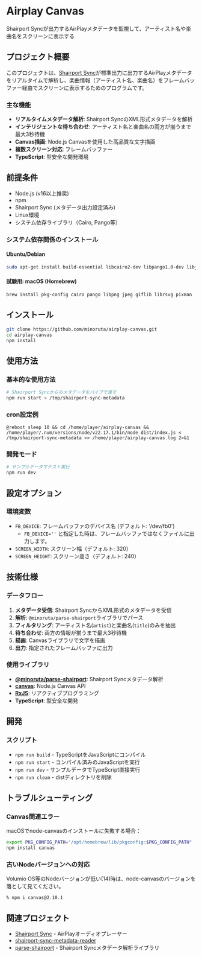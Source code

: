 # Airplay Canvas

Shairport Syncが出力するAirPlayメタデータを監視して、アーティスト名や楽曲名をスクリーンに表示する

## プロジェクト概要

このプロジェクトは、[Shairport Sync](https://github.com/mikebrady/shairport-sync)が標準出力に出力するAirPlayメタデータをリアルタイムで解析し、楽曲情報（アーティスト名、楽曲名）をフレームバッファー経由でスクリーンに表示するためのプログラムです。

### 主な機能

- **リアルタイムメタデータ解析**: Shairport SyncのXML形式メタデータを解析
- **インテリジェントな待ち合わせ**: アーティスト名と楽曲名の両方が揃うまで最大3秒待機
- **Canvas描画**: Node.js Canvasを使用した高品質な文字描画
- **複数スクリーン対応**: フレームバッファー
- **TypeScript**: 型安全な開発環境

## 前提条件

- Node.js (v16以上推奨)
- npm
- Shairport Sync (メタデータ出力設定済み)
- Linux環境
- システム依存ライブラリ（Cairo, Pango等）

### システム依存関係のインストール

#### Ubuntu/Debian
```bash
sudo apt-get install build-essential libcairo2-dev libpango1.0-dev libjpeg-dev libgif-dev librsvg2-dev
```

#### 試験用: macOS (Homebrew)
```bash
brew install pkg-config cairo pango libpng jpeg giflib librsvg pixman
```

## インストール

```bash
git clone https://github.com/minoruta/airplay-canvas.git
cd airplay-canvas
npm install
```

## 使用方法

### 基本的な使用方法

```bash
# Shairport Syncからのメタデータをパイプで渡す
npm run start < /tmp/shairport-sync-metadata
```

### cron設定例

```crontab
@reboot sleep 10 && cd /home/player/airplay-canvas && /home/player/.nvm/versions/node/v22.17.1/bin/node dist/index.js < /tmp/shairport-sync-metadata >> /home/player/airplay-canvas.log 2>&1
```

### 開発モード

```bash
# サンプルデータでテスト実行
npm run dev
```

## 設定オプション

### 環境変数

- `FB_DEVICE`: フレームバッファのデバイス名 (デフォルト: '/dev/fb0')
  - `FB_DEVICE=''` と指定した時は、フレームバッファではなくファイルに出力します。
- `SCREEN_WIDTH`: スクリーン幅（デフォルト: 320）
- `SCREEN_HEIGHT`: スクリーン高さ（デフォルト: 240）

## 技術仕様

### データフロー

1. **メタデータ受信**: Shairport SyncからXML形式のメタデータを受信
2. **解析**: `@minoruta/parse-shairport`ライブラリでパース
3. **フィルタリング**: アーティスト名(`artist`)と楽曲名(`title`)のみを抽出
4. **待ち合わせ**: 両方の情報が揃うまで最大3秒待機
5. **描画**: Canvasライブラリで文字を描画
6. **出力**: 指定されたフレームバッファに出力

### 使用ライブラリ

- **[@minoruta/parse-shairport](https://github.com/minoruta/parse-shairport)**: Shairport Syncメタデータ解析
- **[canvas](https://www.npmjs.com/package/canvas)**: Node.js Canvas API
- **[RxJS](https://rxjs.dev/)**: リアクティブプログラミング
- **TypeScript**: 型安全な開発

## 開発

### スクリプト

- `npm run build` - TypeScriptをJavaScriptにコンパイル
- `npm run start` - コンパイル済みのJavaScriptを実行
- `npm run dev` - サンプルデータでTypeScript直接実行
- `npm run clean` - distディレクトリを削除

## トラブルシューティング

### Canvas関連エラー

macOSでnode-canvasのインストールに失敗する場合：

```bash
export PKG_CONFIG_PATH="/opt/homebrew/lib/pkgconfig:$PKG_CONFIG_PATH"
npm install canvas
```

### 古いNodeバージョンへの対応

Volumio OS等のNodeバージョンが低い(14)時は、node-canvasのバージョンを落として見てください。
```sh
% npm i canvas@2.10.1    
```

## 関連プロジェクト

- [Shairport Sync](https://github.com/mikebrady/shairport-sync) - AirPlayオーディオプレーヤー
- [shairport-sync-metadata-reader](https://github.com/mikebrady/shairport-sync-metadata-reader)
- [parse-shairport](https://github.com/minoruta/parse-shairport) - Shairport Syncメタデータ解析ライブラリ
